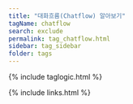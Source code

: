 ```yaml
---
title: "대화흐름(Chatflow) 알아보기"
tagName: chatflow
search: exclude
permalink: tag_chatflow.html
sidebar: tag_sidebar
folder: tags
---
```

{% include taglogic.html %}

{% include links.html %}
